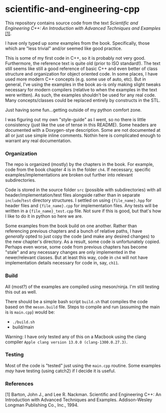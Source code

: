 # scientific-and-engineering-cpp

This repository contains source code from the text
_Scientific and Engineering C++: An Introduction with Advanced Techniques and Examples_ [[1]](#1).

I have only typed up _some_ examples from the book. Specifically, those which are "less trivial" and/or seemed like good practice.

This is some of my first code in C++, so it is probably not very good. Furthermore, the reference text is quite old (prior to ISO standard!).
The text still seems like still a good reference of basic C++ and even better of class structure and organization for object oriented code.
In some places, I have used more modern C++ concepts (e.g. some use of auto, etc). But in general, I've using the examples in the book as-is only making slight tweaks necessary for modern compilers (relative to when the examples in the text were written).
As such, the examples shouldn't be used for any real code. Many concepts/classes could be replaced entirely by constructs in the STL.

Just having some fun...getting outside of my python comfort zone.

I was figuring out my own "style-guide" as I went, so no there is little consistency (just like the use of tense in this README). Some headers are documented with a Doxygen-stye description. Some are not documented at all or just use simple inline comments. Nothin here is complicated enough to warrant any real documentation.

### Organization

The repo is organized (mostly) by the chapters in the book. For example, code from the book chapter 4 is in the folder `ch4`. If necessary, specific examples/implementations are broken out further into relevant subdirectories.

Code is stored in the source folder `src` (possible with subdirectories) with all header/implementation/test files alongside rather than in separate `include`/`test` directory structures. I settled on using `{file_name}.hpp` for header files and `{file_name}.cpp` for implementation files. Any tests will be written in a `{file_name}_test.cpp` file. Not sure if this is good, but that's how I like to do it in python so here we are.

Some examples from the book build on one another. Rather than referencing previous chapters and a bunch of relative paths, I have _generally_ opted to just copy the code (and make any desired changes) to the new chapter's directory. As a result, some code is unfortunately copied. Perhaps even worse, some code from previous chapters has become "stale" and any necessary changes are only implemented in the newer/relevant classes. But at least this way, code in `ch4` will not have implementation details necessary for code in, say, `ch11`.

### Build

All (most?) of the examples are compiled using meson/ninja. I'm still testing this out as well.

There should be a simple bash script `build.sh` that compiles the code based on the `meson.build` file. Steps to compile and run (assuming the main is is `main.cpp`) would be:
- `./build.sh`
- build/main

Warning: I have only tested any of this on a Macbook using the clang compiler `Apple clang version 13.0.0 (clang-1300.0.27.3)`.

### Testing

Most of the code is "tested" just using the `main.cpp` routine. Some examples _may_ have testing (using catch2) if I decide it is useful.

### References
<a id="1">[1]</a> 
Barton, John J., and Lee R. Nackman. 
Scientific and Engineering C++: An Introduction with Advanced Techniques and Examples. 
Addison-Wesley Longman Publishing Co., Inc., 1994.
